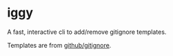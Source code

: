 # iggy

A fast, interactive cli to add/remove gitignore templates.

Templates are from [github/gitignore](https://github.com/github/gitignore).

